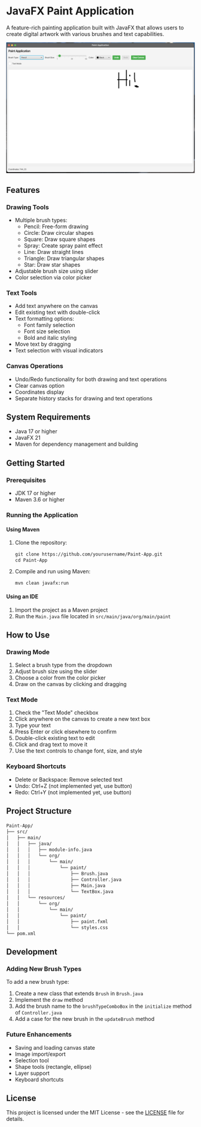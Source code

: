 # JavaFX Paint Application

A feature-rich painting application built with JavaFX that allows users to create digital artwork with various brushes and text capabilities.

![Paint Application Screenshot](screenshots/homepage.png)

## Features

### Drawing Tools
- Multiple brush types:
  - Pencil: Free-form drawing
  - Circle: Draw circular shapes
  - Square: Draw square shapes
  - Spray: Create spray paint effect
  - Line: Draw straight lines
  - Triangle: Draw triangular shapes
  - Star: Draw star shapes
- Adjustable brush size using slider
- Color selection via color picker

### Text Tools
- Add text anywhere on the canvas
- Edit existing text with double-click
- Text formatting options:
  - Font family selection
  - Font size selection
  - Bold and italic styling
- Move text by dragging
- Text selection with visual indicators

### Canvas Operations
- Undo/Redo functionality for both drawing and text operations
- Clear canvas option
- Coordinates display
- Separate history stacks for drawing and text operations

## System Requirements

- Java 17 or higher
- JavaFX 21
- Maven for dependency management and building

## Getting Started

### Prerequisites
- JDK 17 or higher
- Maven 3.6 or higher

### Running the Application

#### Using Maven
1. Clone the repository:
   ```
   git clone https://github.com/yourusername/Paint-App.git
   cd Paint-App
   ```

2. Compile and run using Maven:
   ```
   mvn clean javafx:run
   ```

#### Using an IDE
1. Import the project as a Maven project
2. Run the `Main.java` file located in `src/main/java/org/main/paint`

## How to Use

### Drawing Mode
1. Select a brush type from the dropdown
2. Adjust brush size using the slider
3. Choose a color from the color picker
4. Draw on the canvas by clicking and dragging

### Text Mode
1. Check the "Text Mode" checkbox
2. Click anywhere on the canvas to create a new text box
3. Type your text
4. Press Enter or click elsewhere to confirm
5. Double-click existing text to edit
6. Click and drag text to move it
7. Use the text controls to change font, size, and style

### Keyboard Shortcuts
- Delete or Backspace: Remove selected text
- Undo: Ctrl+Z (not implemented yet, use button)
- Redo: Ctrl+Y (not implemented yet, use button)

## Project Structure

```
Paint-App/
├── src/
│   ├── main/
│   │   ├── java/
│   │   │   ├── module-info.java
│   │   │   └── org/
│   │   │       └── main/
│   │   │           └── paint/
│   │   │               ├── Brush.java
│   │   │               ├── Controller.java
│   │   │               ├── Main.java
│   │   │               └── TextBox.java
│   │   └── resources/
│   │       └── org/
│   │           └── main/
│   │               └── paint/
│   │                   ├── paint.fxml
│   │                   └── styles.css
└── pom.xml
```

## Development

### Adding New Brush Types
To add a new brush type:

1. Create a new class that extends `Brush` in `Brush.java`
2. Implement the `draw` method
3. Add the brush name to the `brushTypeComboBox` in the `initialize` method of `Controller.java`
4. Add a case for the new brush in the `updateBrush` method

### Future Enhancements
- Saving and loading canvas state
- Image import/export
- Selection tool
- Shape tools (rectangle, ellipse)
- Layer support
- Keyboard shortcuts

## License

This project is licensed under the MIT License - see the [LICENSE](LICENSE) file for details.

